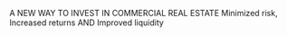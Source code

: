 A NEW WAY TO INVEST IN COMMERCIAL REAL ESTATE
Minimized risk, Increased returns AND Improved liquidity
